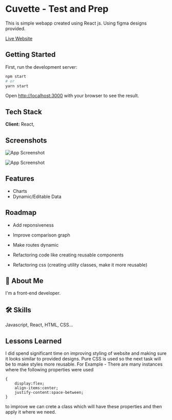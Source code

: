 
# Cuvette - Test and Prep

This is simple webapp created using React js. Using figma designs provided.

[Live Website](https://musical-puppy-04af07.netlify.app/)
## Getting Started

First, run the development server:

```bash
npm start
# or
yarn start
```

Open [http://localhost:3000](http://localhost:3000) with your browser to see the result.


## Tech Stack

**Client:** React,



## Screenshots

![App Screenshot](https://res.cloudinary.com/dnytn2j3p/image/upload/v1654501955/Cuvette%20Assignment/FireShot_Capture_022_-_Cuvette_Tech_-_musical-puppy-04af07.netlify.app_polzxs.png)

![App Screenshot](https://res.cloudinary.com/dnytn2j3p/image/upload/v1654501980/Cuvette%20Assignment/FireShot_Capture_024_-_Cuvette_Tech_-_musical-puppy-04af07.netlify.app_s9zils.png)

## Features

- Charts
- Dynamic/Editable Data


## Roadmap

- Add reponsiveness

- Improve comparison graph

- Make routes dynamic

- Refactoring code like creating reusable components

- Refactoring css (creating utility classes, make it more reusable)


## 🚀 About Me
I'm a front-end developer.


## 🛠 Skills
Javascript, React, HTML, CSS...


## Lessons Learned

I did spend significant time on improving styling of website and making sure it looks similar to provided designs. Pure CSS is used so the next task will be to make styles more reusable.
For Example - 
There are many instances where the following properties were used 
```
{
    display:flex;
    align-items:center;
    justify-content:space-between;
}
```
to improve we can crete a class which will have these properties and then apply it where we need.
